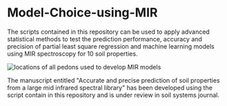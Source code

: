  # Model-Choice-using-MIR
 The scripts contained in this repository can be used to apply advanced statistical methods to test the prediction performance, accuracy and precision of partial least square regression and machine learning models using MIR spectroscopy for 10 soil properties.
 
 ![locations of all pedons used to develop MIR models](https://github.com/whrc/Model-Choice-Using-MIR-Spectroscopy/blob/master/Figure.jpg)
 
 The manuscript entitled "Accurate and precise prediction of soil properties from a large mid infrared spectral library" has been developed using the script contain in this repository and is under review in soil systems journal.
